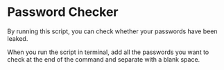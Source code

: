 # Password Checker

By running this script, you can check whether your passwords have been leaked.


When you run the script in terminal, add all the passwords you want to check at the end of the command and separate with a blank space. 

